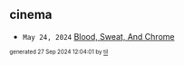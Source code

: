 ## cinema


* <code>May 24, 2024</code> [Blood, Sweat, And Chrome](2024-05-24T16-08-06-blod,-sweat,-and-chrome.md)

<sup><sub>generated 27 Sep 2024 12:04:01 by <a href='https://github.com/senorprogrammer/til'>til</a></sub></sup>
